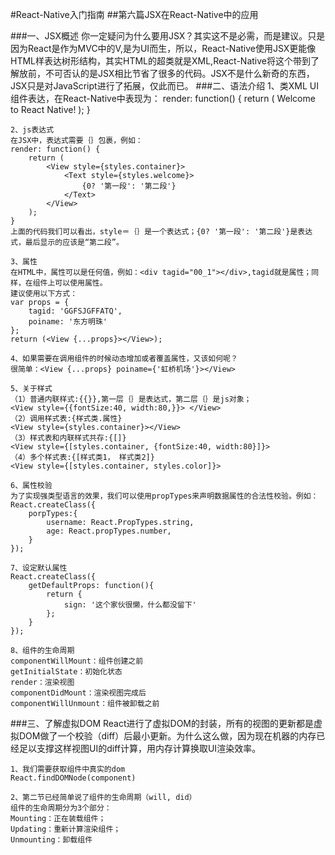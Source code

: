 #React-Native入门指南
##第六篇JSX在React-Native中的应用



###一、JSX概述
	你一定疑问为什么要用JSX？其实这不是必需，而是建议。只是因为React是作为MVC中的V,是为UI而生，所以，React-Native使用JSX更能像HTML样表达树形结构，其实HTML的超类就是XML,React-Native将这个带到了解放前，不可否认的是JSX相比节省了很多的代码。JSX不是什么新奇的东西，JSX只是对JavaScript进行了拓展，仅此而已。
###二、语法介绍
	1、类XML UI组件表达，在React-Native中表现为：
	render: function() {
    	return (
      		<View style={styles.container}>
        		<Text style={styles.welcome}>
          			Welcome to React Native!
        		</Text>
      		</View>
    	);
    }
    
    2、js表达式
    在JSX中，表达式需要｛｝包裹，例如：
    render: function() {
    	return (
      		<View style={styles.container}>
        		<Text style={styles.welcome}>
        			{0? '第一段': '第二段'}
        		</Text>
      		</View>
    	);
    }
    上面的代码我们可以看出，style＝｛｝是一个表达式；{0? '第一段': '第二段'}是表达式，最后显示的应该是“第二段”。
    
    3、属性
    在HTML中，属性可以是任何值，例如：<div tagid="00_1"></div>,tagid就是属性；同样，在组件上可以使用属性。
    建议使用以下方式：
    var props = {
    	tagid: 'GGFSJGFFATQ',
    	poiname: '东方明珠'
    };
    return (<View {...props}></View>);
    
    4、如果需要在调用组件的时候动态增加或者覆盖属性，又该如何呢？
    很简单：<View {...props} poiname={'虹桥机场'}></View>
    
    5、关于样式
    （1）普通内联样式:{{}},第一层｛｝是表达式，第二层｛｝是js对象；
    <View style={{fontSize:40, width:80,}}> </View>
    （2）调用样式表:{样式类.属性}
    <View style={styles.container}></View>
    （3）样式表和内联样式共存:{[]}
    <View style={[styles.container, {fontSize:40, width:80}]}>
    （4）多个样式表:{[样式类1， 样式类2]}
    <View style={[styles.container, styles.color]}>
    
    6、属性校验
    为了实现强类型语言的效果，我们可以使用propTypes来声明数据属性的合法性校验。例如：
    React.createClass({
    	porpTypes:{
    		username: React.PropTypes.string,
    		age: React.propTypes.number,
    	}
    });
    
    7、设定默认属性
    React.createClass({
    	getDefaultProps: function(){
    		return {
    			sign: '这个家伙很懒，什么都没留下'
    		};
    	}
    });
    
    8、组件的生命周期
    componentWillMount：组件创建之前
    getInitialState：初始化状态
    render：渲染视图
    componentDidMount：渲染视图完成后
    componentWillUnmount：组件被卸载之前
    
###三、了解虚拟DOM
	React进行了虚拟DOM的封装，所有的视图的更新都是虚拟DOM做了一个校验（diff）后最小更新。为什么这么做，因为现在机器的内存已经足以支撑这样视图UI的diff计算，用内存计算换取UI渲染效率。
	
	1、我们需要获取组件中真实的dom
	React.findDOMNode(component)
	
	2、第二节已经简单说了组件的生命周期（will, did）
	组件的生命周期分为3个部分：
	Mounting：正在装载组件；
	Updating：重新计算渲染组件；
	Unmounting：卸载组件
	
	
	
	
	
	
    
